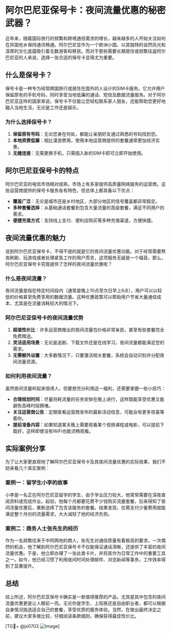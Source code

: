 # 阿尔巴尼亚保号卡：夜间流量优惠的秘密武器？

近年来，随着国际旅行的频繁和跨境通信需求的增长，越来越多的人开始关注如何在异国他乡保持通讯畅通。阿尔巴尼亚作为一个欧洲小国，以其独特的自然风光和深厚的文化底蕴吸引着无数游客和移民。而对于那些需要长期居住或频繁往返阿尔巴尼亚的人来说，选择一张合适的保号卡显得尤为重要。

## 什么是保号卡？

保号卡是一种专为经常跨国旅行或居住在国外的人设计的SIM卡服务。它允许用户保留原有的手机号码，同时享受当地低廉的通话、短信及数据流量服务。对于阿尔巴尼亚这样的国家来说，保号卡不仅能让您轻松联系家人朋友，还能帮助您更好地融入当地生活，无论是工作还是娱乐。

### 为什么选择保号卡？

1. **保留原有号码**：无论您身在何处，都能让亲朋好友通过熟悉的号码找到您。
2. **本地资费低廉**：相比漫游费用，使用本地运营商提供的套餐通常更加经济实惠。
3. **无缝连接**：无需更换手机，只需插入新的SIM卡即可立即开始使用。

## 阿尔巴尼亚保号卡的特点

阿尔巴尼亚的电信市场相对成熟，市场上有多家提供高质量网络服务的运营商。这些运营商提供的保号卡服务各有特色，但总体上都具备以下优点：

- **覆盖广泛**：无论是城市还是乡村地区，大部分地区的信号覆盖都非常稳定。
- **多种套餐选择**：从基础通话套餐到包含大量流量的高级套餐，满足不同用户的需求。
- **便捷充值方式**：支持线上支付、便利店购买等多种充值渠道，方便快捷。

## 夜间流量优惠的魅力

说到阿尔巴尼亚保号卡，不得不提的就是它的夜间流量优惠功能。对于经常需要熬夜刷剧、玩游戏或者处理紧急工作的用户而言，这项服务无疑是一个福音。那么，阿尔巴尼亚保号卡究竟提供了怎样的夜间流量优惠呢？

### 什么是夜间流量？

夜间流量是指在特定时间段内（通常是晚上10点至次日早上6点），用户可以以较低的价格甚至免费享用的数据流量。这种优惠政策可以帮助用户节省大量通信成本，尤其是在流量消耗较大的情况下。

### 阿尔巴尼亚保号卡的夜间流量优势

1. **超值性价比**：许多运营商推出的夜间流量包价格非常亲民，甚至有些套餐完全免费赠送。
2. **灵活适用场景**：无论是追剧、下载文件还是在线学习，夜间流量都能满足您的需求。
3. **无需额外设置**：大多数情况下，只要激活相关套餐，系统会自动识别并分配夜间流量资源。

### 如何利用夜间流量？

虽然夜间流量听起来很诱人，但要想充分利用这一福利，还需要掌握一些小技巧：

- **合理规划时间**：尽量将耗流量的任务安排在晚上进行，这样既能享受优惠又能避免高峰时段拥堵。
- **关注运营商公告**：定期查看运营商发布的最新活动信息，可能会有更多惊喜等着你。
- **提前准备内容**：如果知道某天晚上需要观看某个视频课程或电影，可以提前下载好，这样即使没有WiFi也能流畅观看。

## 实际案例分享

为了让大家更直观地了解阿尔巴尼亚保号卡及其夜间流量优惠的实际效果，我们不妨来看几个真实案例：

### 案例一：留学生小李的故事

小李是一名正在阿尔巴尼亚留学的学生，由于学业压力较大，他常常需要在深夜查阅资料或完成作业。起初，他每个月都要花费不少钱购买流量套餐，后来得知了夜间流量优惠后，果断选择了包含该服务的套餐。结果发现，仅需支付少量费用就能满足整个月份的流量需求，大大减轻了他的经济负担。

### 案例二：商务人士张先生的经历

作为一名频繁往来于中阿两地的商人，张先生对通信质量有着极高的要求。一次偶然的机会，他了解到阿尔巴尼亚保号卡不仅能保证通话清晰，还提供了丰富的夜间流量优惠。于是，他立即办理了一张此类卡片，并将其作为日常工作中的重要工具之一。如今，他已经习惯了利用夜间时间处理邮件、浏览新闻等事务，工作效率得到了显著提升。

## 总结

综上所述，阿尔巴尼亚保号卡确实是一款值得推荐的产品，尤其是其中包含的夜间流量优惠更是让人眼前一亮。无论你是学生、上班族还是自由职业者，都可以根据自身情况挑选适合自己的套餐，享受优质的服务体验。当然，在做出最终决定之前，建议大家多做比较，仔细阅读条款细则，确保获得最佳性价比。

[TG💪+ @jx0703 ![Image](https://github.com/user-attachments/assets/dbca1d08-cadb-493c-b0ec-ad6f7a83f270)]